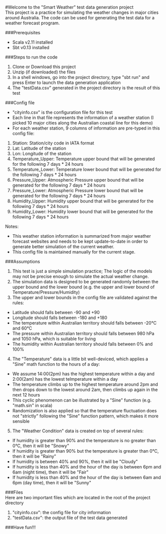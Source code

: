 #Welcome to the "Smart Weather" test data generation project  
This project is a practice for simulating the weather changes in major cities around Australia. The code can be used for generating the test data for a weather forecast program.  


###Prerequisites  
* Scala v2.11 installed  
* Sbt v0.13 installed  


###Steps to run the code  
1. Clone or Download this project  
2. Unzip (if downloaded) the files  
3. In a shell windows, go into the project directory, type "sbt run" and press Enter to launch the data generation application  
4. The "testData.csv" generated in the project directory is the result of this test  


###Config file  
* "cityinfo.csv" is the configuration file for this test  
* Each line in that file represents the information of a weather station (I picked 10 major cities along the Australian coastal line for this demo)  
* For each weather station, 9 columns of information are pre-typed in this config file:  
 1) Station: Station/city code in IATA format  
 2) Lat: Latitude of the station  
 3) Lon: Longitude of the station  
 4) Temperature_Upper: Temperature upper bound that will be generated for the following 7 days * 24 hours  
 5) Temperature_Lower: Temperature lower bound that will be generated for the following 7 days * 24 hours  
 6) Pressure_Upper: Atmospheric Pressure upper bound that will be generated for the following 7 days * 24 hours  
 7) Pressure_Lower: Atmospheric Pressure lower bound that will be generated for the following 7 days * 24 hours  
 8) Humidity_Upper: Humidity upper bound that will be generated for the following 7 days * 24 hours  
 9) Humidity_Lower: Humidity lower bound that will be generated for the following 7 days * 24 hours  

Notes:  
* This weather station information is summarized from major weather forecast websites and needs to be kept update-to-date in order to generate better simulation of the current weather.  
* This config file is maintained manually for the current stage.  


###Assumptions  
1. This test is just a simple simulation practice; The logic of the models may not be precise enough to simulate the actual weather change.  
2. The simulation data is designed to be generated randomly between the upper bound and the lower bound (e.g. the upper and lower bound of Temperature/Pressure/Humidity)  
3. The upper and lower bounds in the config file are validated against the rules:  
 * Latitude should falls between -90 and +90  
 * Longitude should falls between -180 and +180  
 * The temperature within Australian territory should falls between -20°C and 60°C  
 * The pressure within Australian territory should falls between 980 hPa and 1050 hPa, which is suitable for living  
 * The humidity within Australian territory should falls between 0% and 100%  
4. The "Temperature" data is a little bit well-deviced, which applies a "Sine" math function to the hours of a day:  
 * We assume 14:00(2pm) has the highest temperature within a day and 2:00(2am) has the lowest telmperature within a day  
 * The temperature climbs up to the highest temperature around 2pm and then drops down to the lowest around 2am, then climbs up again in the next 12 hours  
 * This cyclic phenomenon can be illustrated by a "Sine" function (e.g. "math.sin" in scala)  
 * Randomization is also applied so that the temperature fluctuation does not "strictly" following the "Sine" function pattern, which makes it more sensible  
5. The "Weather Condition" data is created on top of several rules:  
 * If humidity is greater than 90% and the temperature is no greater than 0°C, then it will be "Snowy"  
 * If humidity is greater than 90% but the temperature is greater than 0°C, then it will be "Rainy"  
 * If humidity is between 40% and 90%, then it will be "Cloudy"  
 * If humidity is less than 40% and the hour of the day is between 6pm and 6am (night time), then it will be "Fair"  
 * If humidity is less than 40% and the hour of the day is between 6am and 6pm (day time), then it will be "Sunny"  

	
###Files  
Here are two important files which are located in the root of the project directory  
1. "cityinfo.csv": the config file for city information  
2. "testData.csv": the output file of the test data generated  

###Have fun!!!  
